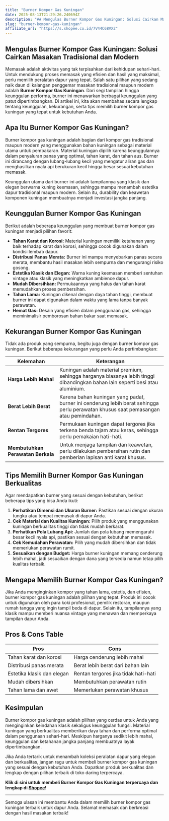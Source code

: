 ```yaml
---
title: "Burner Kompor Gas Kuningan"
date: 2025-08-13T21:29:26.240694Z
description: "## Mengulas Burner Kompor Gas Kuningan: Solusi Cairkan Masakan Tradisional dan Modern..."
slug: "burner-kompor-gas-kuningan"
affiliate_url: "https://s.shopee.co.id/7V44C68VX2"
---
```

## Mengulas Burner Kompor Gas Kuningan: Solusi Cairkan Masakan Tradisional dan Modern

Memasak adalah aktivitas yang tak terpisahkan dari kehidupan sehari-hari. Untuk mendukung proses memasak yang efisien dan hasil yang maksimal, perlu memilih peralatan dapur yang tepat. Salah satu pilihan yang sedang naik daun di kalangan penggemar masakan tradisional maupun modern adalah **Burner Kompor Gas Kuningan**. Dari segi tampilan hingga keunggulan performa, burner ini menawarkan berbagai keunggulan yang patut dipertimbangkan. Di artikel ini, kita akan membahas secara lengkap tentang keunggulan, kekurangan, serta tips memilih burner kompor gas kuningan yang tepat untuk kebutuhan Anda.

## Apa Itu Burner Kompor Gas Kuningan?

Burner kompor gas kuningan adalah bagian dari kompor gas tradisional maupun modern yang menggunakan bahan kuningan sebagai material utama untuk pembakaran. Material kuningan dipilih karena keunggulannya dalam penyaluran panas yang optimal, tahan karat, dan tahan aus. Burner ini dirancang dengan lubang-lubang kecil yang mengatur aliran gas dan menghasilkan nyala api berukuran kecil hingga besar sesuai kebutuhan memasak.

Keunggulan utama dari burner ini adalah tampilannya yang klasik dan elegan berwarna kuning keemasan, sehingga mampu menambah estetika dapur tradisional maupun modern. Selain itu, durability dan keawetan komponen kuningan membuatnya menjadi investasi jangka panjang.

## Keunggulan Burner Kompor Gas Kuningan

Berikut adalah beberapa keunggulan yang membuat burner kompor gas kuningan menjadi pilihan favorit:

- **Tahan Karat dan Korosi:** Material kuningan memiliki ketahanan yang baik terhadap karat dan korosi, sehingga cocok digunakan dalam kondisi lembab dapur.
- **Distribusi Panas Merata:** Burner ini mampu menyebarkan panas secara merata, membantu hasil masakan lebih sempurna dan mengurangi risiko gosong.
- **Estetika Klasik dan Elegan:** Warna kuning keemasan memberi sentuhan vintage atau klasik yang meningkatkan ambience dapur.
- **Mudah Dibersihkan:** Permukaannya yang halus dan tahan karat memudahkan proses pembersihan.
- **Tahan Lama:** Kuningan dikenal dengan daya tahan tinggi, membuat burner ini dapat digunakan dalam waktu yang lama tanpa banyak perawatan.
- **Hemat Gas:** Desain yang efisien dalam penggunaan gas, sehingga meminimalisir pemborosan bahan bakar saat memasak.

## Kekurangan Burner Kompor Gas Kuningan

Tidak ada produk yang sempurna, begitu juga dengan burner kompor gas kuningan. Berikut beberapa kekurangan yang perlu Anda pertimbangkan:

| **Kelemahan** | **Keterangan** |
|---------------|----------------|
| **Harga Lebih Mahal** | Kuningan adalah material premium, sehingga harganya biasanya lebih tinggi dibandingkan bahan lain seperti besi atau aluminium. |
| **Berat Lebih Berat** | Karena bahan kuningan yang padat, burner ini cenderung lebih berat sehingga perlu perawatan khusus saat pemasangan atau pemindahan. |
| **Rentan Tergores** | Permukaan kuningan dapat tergores jika terkena benda tajam atau keras, sehingga perlu pemakaian hati-hati. |
| **Membutuhkan Perawatan Berkala** | Untuk menjaga tampilan dan keawetan, perlu dilakukan pembersihan rutin dan pemberian lapisan anti karat khusus. |

## Tips Memilih Burner Kompor Gas Kuningan Berkualitas

Agar mendapatkan burner yang sesuai dengan kebutuhan, berikut beberapa tips yang bisa Anda ikuti:

1. **Perhatikan Dimensi dan Ukuran Burner:** Pastikan sesuai dengan ukuran tungku atau tempat memasak di dapur Anda.
2. **Cek Material dan Kualitas Kuningan:** Pilih produk yang menggunakan kuningan berkualitas tinggi dan tidak mudah berkarat.
3. **Perhatikan Pola Lubang Api:** Jumlah dan pola lubang memengaruhi besar kecil nyala api, pastikan sesuai dengan kebutuhan memasak.
4. **Cek Kemudahan Perawatan:** Pilih yang mudah dibersihkan dan tidak memerlukan perawatan rumit.
5. **Sesuaikan dengan Budget:** Harga burner kuningan memang cenderung lebih mahal, jadi sesuaikan dengan dana yang tersedia namun tetap pilih kualitas terbaik.

## Mengapa Memilih Burner Kompor Gas Kuningan?

Jika Anda menginginkan kompor yang tahan lama, estetis, dan efisien, burner kompor gas kuningan adalah pilihan yang tepat. Produk ini cocok untuk digunakan oleh para koki profesional, pemilik restoran, maupun rumah tangga yang ingin tampil beda di dapur. Selain itu, tampilannya yang klasik mampu memberi nuansa vintage yang menawan dan memperkaya tampilan dapur Anda.

## Pros & Cons Table

| **Pros** | **Cons** |
|------------------------------|------------------------------|
| Tahan karat dan korosi | Harga cenderung lebih mahal |
| Distribusi panas merata | Berat lebih berat dari bahan lain |
| Estetika klasik dan elegan | Rentan tergores jika tidak hati-hati |
| Mudah dibersihkan | Membutuhkan perawatan rutin |
| Tahan lama dan awet | Memerlukan perawatan khusus |

## Kesimpulan

Burner kompor gas kuningan adalah pilihan yang cerdas untuk Anda yang menginginkan keindahan klasik sekaligus keunggulan fungsi. Material kuningan yang berkualitas memberikan daya tahan dan performa optimal dalam penggunaan sehari-hari. Meskipun harganya sedikit lebih mahal, keunggulan dan ketahanan jangka panjang membuatnya layak dipertimbangkan.

Jika Anda tertarik untuk menambah koleksi peralatan dapur yang elegan dan berkualitas, jangan ragu untuk membeli burner kompor gas kuningan yang sesuai dengan kebutuhan Anda. Dapatkan produk berkualitas dan lengkap dengan pilihan terbaik di toko daring terpercaya.

**Klik di sini untuk membeli Burner Kompor Gas Kuningan terpercaya dan lengkap di [Shopee](https://s.shopee.co.id/7V44C68VX2)!**

---

Semoga ulasan ini membantu Anda dalam memilih burner kompor gas kuningan terbaik untuk dapur Anda. Selamat memasak dan berkreasi dengan hasil masakan terbaik!